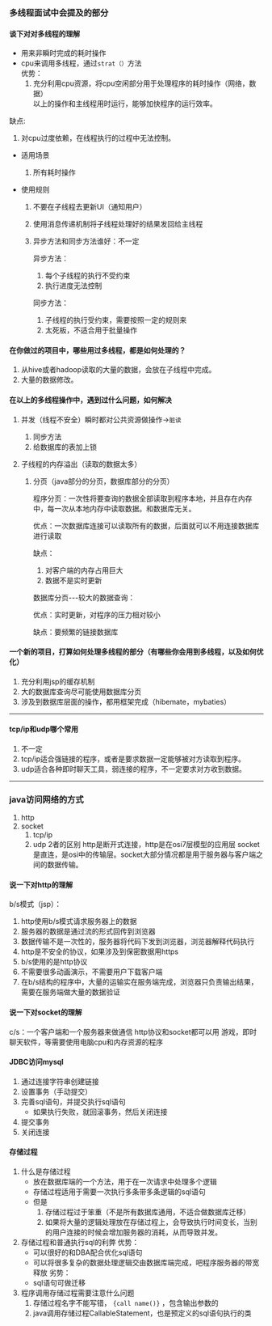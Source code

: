 ### 多线程面试中会提及的部分
#### 谈下对对多线程的理解
 * 用来非瞬时完成的耗时操作<br>
 * cpu来调用多线程，通过`strat（）`方法<br>
 优势：
   1. 充分利用cpu资源，将cpu空闲部分用于处理程序的耗时操作（网络，数据）<br>
   以上的操作和主线程用时运行，能够加快程序的运行效率。
 
 缺点:
   1. 对cpu过度依赖，在线程执行的过程中无法控制。
   
 * 适用场景 
   1. 所有耗时操作
 
 * 使用规则
   1. 不要在子线程去更新UI（通知用户）<br>
   2. 使用消息传递机制将子线程处理好的结果发回给主线程
   3. 异步方法和同步方法谁好：不一定
     
      异步方法：
       1. 每个子线程的执行不受约束
       2. 执行进度无法控制
         
      同步方法：
       1. 子线程的执行受约束，需要按照一定的规则来
       2. 太死板，不适合用于批量操作
       
#### 在你做过的项目中，哪些用过多线程，都是如何处理的？
 1. 从hive或者hadoop读取的大量的数据，会放在子线程中完成。
 2. 大量的数据修改。

#### 在以上的多线程操作中，遇到过什么问题，如何解决
 1. 并发（线程不安全）瞬时都对公共资源做操作→`脏读`
    1. 同步方法
    2. 给数据库的表加上锁
    
 2. 子线程的内存溢出（读取的数据太多）
    1. 分页（java部分的分页，数据库部分的分页）
     
       程序分页：一次性将要查询的数据全部读取到程序本地，并且存在内存中，每一次从本地内存中读取数据。和数据库无关。
       
       优点：一次数据库连接可以读取所有的数据，后面就可以不用连接数据库进行读取
       
       缺点：
          1. 对客户端的内存占用巨大
          2. 数据不是实时更新
          
       数据库分页---较大的数据查询：
       
       优点：实时更新，对程序的压力相对较小
       
       缺点：要频繁的链接数据库
       
#### 一个新的项目，打算如何处理多线程的部分（有哪些你会用到多线程，以及如何优化）
1. 充分利用jsp的缓存机制
2. 大的数据库查询尽可能使用数据库分页
3. 涉及到数据库层面的操作，都用框架完成（hibemate，mybaties）

---

#### tcp/ip和udp哪个常用
1. 不一定
2. tcp/ip适合强链接的程序，或者是要求数据一定能够被对方读取到程序。
3. udp适合各种即时聊天工具，弱连接的程序，不一定要求对方收到数据。

---

### java访问网络的方式
1. http
2. socket
   1. tcp/ip
   2. udp
2者的区别
http是断开式连接，http是在osi7层模型的应用层
socket是直连，是osi中的传输层。socket大部分情况都是用于服务器与客户端之间的数据传输。

#### 说一下对http的理解
b/s模式（jsp）：
1. http使用b/s模式请求服务器上的数据
2. 服务器的数据是通过流的形式回传到浏览器
3. 数据传输不是一次性的，服务器将代码下发到浏览器，浏览器解释代码执行
4. http是不安全的协议，如果涉及到保密数据用https
5. b/s使用的是http协议
6. 不需要很多动画演示，不需要用户下载客户端
7. 在b/s结构的程序中，大量的运输实在服务端完成，浏览器只负责输出结果，需要在服务端做大量的数据验证

#### 说一下对socket的理解
c/s：一个客户端和一个服务器来做通信
http协议和socket都可以用
游戏，即时聊天软件，等需要使用电脑cpu和内存资源的程序

#### JDBC访问mysql
1. 通过连接字符串创建链接
2. 设置事务（手动提交）
3. 完善sql语句，并提交执行sql语句
   * 如果执行失败，就回滚事务，然后关闭连接
4. 提交事务
5. 关闭连接

#### 存储过程
1. 什么是存储过程
   * 放在数据库端的一个方法，用于在一次请求中处理多个逻辑
   * 存储过程适用于需要一次执行多条带多条逻辑的sql语句
   * 但是
      1. 存储过程过于笨重（不是所有数据库通用，不适合做数据库迁移）
      2. 如果将大量的逻辑处理放在存储过程上，会导致执行时间变长，当别的用户连接的时候会增加服务器的消耗，从而导致并发。
2. 存储过程和普通执行sql的利弊
优势：
   * 可以很好的和DBA配合优化sql语句
   * 可以将很多复杂的数据处理逻辑交由数据库端完成，吧程序服务器的带宽释放
劣势：
   * sql语句可做迁移
3. 程序调用存储过程需要注意什么问题
   1. 存储过程名字不能写错， `{call name()}` ，包含输出参数的
   2. java调用存储过程CallableStatement，也是预定义的sql语句执行的类   
   